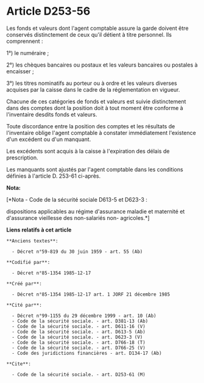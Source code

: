 # Article D253-56

Les fonds et valeurs dont l'agent comptable assure la garde doivent être conservés distinctement de ceux qu'il détient à
titre personnel. Ils comprennent : 

1°) le numéraire ; 

2°) les chèques bancaires ou postaux et les valeurs bancaires ou postales à encaisser ; 

3°) les titres nominatifs au porteur ou à ordre et les valeurs diverses acquises par la caisse dans le cadre de la
réglementation en vigueur. 

Chacune de ces catégories de fonds et valeurs est suivie distinctement dans des comptes dont la position doit à tout moment
être conforme à l'inventaire desdits fonds et valeurs. 

Toute discordance entre la position des comptes et les résultats de l'inventaire oblige l'agent comptable à constater
immédiatement l'existence d'un excédent ou d'un manquant. 

Les excédents sont acquis à la caisse à l'expiration des délais de prescription. 

Les manquants sont ajustés par l'agent comptable dans les conditions définies à l'article D. 253-61 ci-après.

**Nota:**

[*Nota - Code de la sécurité sociale D613-5 et D623-3 :

dispositions applicables au régime d'assurance maladie et maternité et d'assurance vieillesse des non-salariés non-
agricoles.*]

**Liens relatifs à cet article**

	**Anciens textes**:

	  - Décret n°59-819 du 30 juin 1959 - art. 55 (Ab)

	**Codifié par**:

	  - Décret n°85-1354 1985-12-17

	**Créé par**:

	  - Décret n°85-1354 1985-12-17 art. 1 JORF 21 décembre 1985

	**Cité par**:

	  - Décret n°99-1155 du 29 décembre 1999 - art. 10 (Ab)
	  - Code de la sécurité sociale. - art. D381-13 (Ab)
	  - Code de la sécurité sociale. - art. D611-16 (V)
	  - Code de la sécurité sociale. - art. D613-5 (Ab)
	  - Code de la sécurité sociale. - art. D623-3 (V)
	  - Code de la sécurité sociale. - art. D766-18 (T)
	  - Code de la sécurité sociale. - art. D766-25 (V)
	  - Code des juridictions financières - art. D134-17 (Ab)

	**Cite**:

	  - Code de la sécurité sociale. - art. D253-61 (M)
